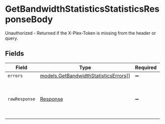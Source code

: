# GetBandwidthStatisticsStatisticsResponseBody

Unauthorized - Returned if the X-Plex-Token is missing from the header or query.


## Fields

| Field                                                                              | Type                                                                               | Required                                                                           | Description                                                                        |
| ---------------------------------------------------------------------------------- | ---------------------------------------------------------------------------------- | ---------------------------------------------------------------------------------- | ---------------------------------------------------------------------------------- |
| `errors`                                                                           | [models.GetBandwidthStatisticsErrors](../models/getbandwidthstatisticserrors.md)[] | :heavy_minus_sign:                                                                 | N/A                                                                                |
| `rawResponse`                                                                      | [Response](https://developer.mozilla.org/en-US/docs/Web/API/Response)              | :heavy_minus_sign:                                                                 | Raw HTTP response; suitable for custom response parsing                            |